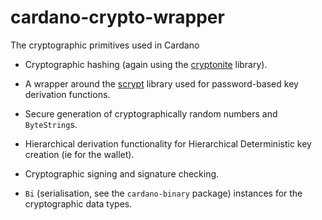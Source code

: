 # cardano-crypto-wrapper

The cryptographic primitives used in Cardano

* Cryptographic hashing (again using the [cryptonite] library).

* A wrapper around the [scrypt] library used for password-based key derivation
  functions.

* Secure generation of cryptographically random numbers and `ByteString`s.

* Hierarchical derivation functionality for Hierarchical Deterministic key
  creation (ie for the wallet).

* Cryptographic signing and signature checking.

* `Bi` (serialisation, see the `cardano-binary` package) instances for the
  cryptographic data types.

[cryptonite]: https://hackage.haskell.org/package/cryptonite
[scrypt]: https://hackage.haskell.org/package/scrypt
